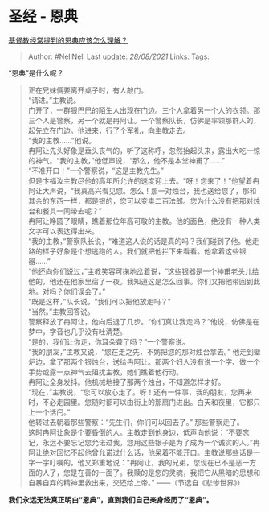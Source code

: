 # 圣经 - 恩典
[基督教经常提到的恩典应该怎么理解？](https://www.zhihu.com/question/275042701/answer/386045637)

> Author: #NellNell 
> Last update: *28/08/2021* 
> Links:
> Tags: 

“恩典”是什么呢？

> 正在兄妹俩要离开桌子时，有人敲门。  
> “请进。”主教说。  
> 门开了，一群狠巴巴的陌生人出现在门边。三个人拿着另一个人的衣领。那三个人是警察，另一个就是冉阿让。一个警察队长，仿佛是率领那群人的，起先立在门边。他进来，行了个军礼，向主教走去。  
> “我的主教……”他说。  
> 冉阿让先头好象是垂头丧气的，听了这称呼，忽然抬起头来，露出大吃一惊的神气。“我的主教，”他低声说，“那么，他不是本堂神甫了……”  
> “不准开口！”一个警察说，“这是主教先生。”  
> 但是卞福汝主教尽他的高年所允许的速度迎上去。“呀！您来了！”他望着冉阿让大声说，“我真高兴看见您。怎么！那一对烛台，我也送给您了，那和其余的东西一样，都是银的，您可以变卖二百法郎。您为什么没有把那对烛台和餐具一同带去呢？”  
> 冉阿让睁圆了眼睛，瞧着那位年高可敬的主教。他的面色，绝没有一种人类文字可以表达得出来。  
> “我的主教，”警察队长说，“难道这人说的话是真的吗？我们碰到了他。他走路的样子好象是个想逃跑的人。我们就把他拦下来看看。他拿着这些银器……”  
> “他还向你们说过，”主教笑容可掬地岔着说，“这些银器是一个神甫老头儿给他的，他还在他家里宿了一夜。我知道这是怎么回事。你们又把他带回到此地。对吗？你们误会了。”  
> “既是这样，”队长说，“我们可以把他放走吗？”  
> “当然。”主教回答说。  
> 警察释放了冉阿让，他向后退了几步。“你们真让我走吗？”他说，仿佛是在梦中，字音也几乎没有吐清楚。  
> “是的，我们让你走，你耳朵聋了吗？”一个警察说。  
> “我的朋友，”主教又说，“您在走之先，不妨把您的那对烛台拿去。” 他走到壁炉边，拿了那两个银烛台，送给冉阿让。那两个妇人没有说一个字、做一个手势或露一点神气去阻扰主教，她们瞧着他行动。  
> 冉阿让全身发抖。他机械地接了那两个烛台，不知道怎样才好。  
> “现在，”主教说，“您可以放心走了。呀！还有一件事，我的朋友，您再来时，不必走园里。您随时都可以由街上的那扇门进出。白天和夜里，它都只上一个活闩。”  
> 他转过去朝着那些警察：“先生们，你们可以回去了。” 那些警察走了。  
> 这时冉阿让象是个要昏倒的人。主教走到他身边，低声向他说：“不要忘记，永远不要忘记您允诺过我，您用这些银子是为了成为一个诚实的人。”冉阿让绝对回忆不起他曾允诺过什么话，他呆着不能开口。主教说那些话是一字一字叮嘱的，他又郑重地说：“冉阿让，我的兄弟，您现在已不是恶一方面的人了，您是在善的一面了。我赎的是您的灵魂，我把它从黑暗的思想和自暴自弃的精神里救出来，交还给上帝。” ——（节选自《悲惨世界》）

**我们永远无法真正明白“恩典”，直到我们自己亲身经历了“恩典”。**